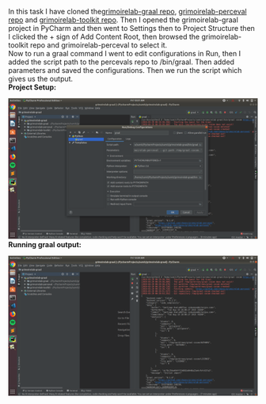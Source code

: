 In this task I have cloned the[grimoirelab-graal repo](https://github.com/chaoss/grimoirelab-graal.git), [grimoirelab-perceval repo](https://github.com/chaoss/grimoirelab-perceval.git) and [grimoirelab-toolkit repo](https://github.com/chaoss/grimoirelab-toolkit.git). Then I opened the grimoirelab-graal project in PyCharm and then went to Settings then to Project Structure then I clicked the + sign of Add Content Root, then browsed the grimoirelab-toolkit repo and grimoirelab-perceval to select it. <br />
Now to run a graal command I went to edit configurations in Run, then I added the script path to the percevals repo to /bin/graal. Then added parameters and saved the configurations. Then we run the script which gives us the output.
<br />
**Project Setup:**<br />

![setup](img2.png)
<br />
**Running graal output:**<br />

![command](img1.png)

